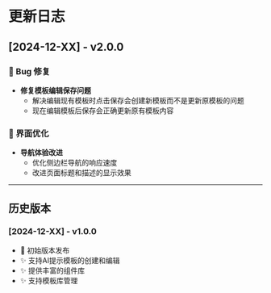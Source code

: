 # 更新日志

## [2024-12-XX] - v2.0.0

### 🐛 Bug 修复
- **修复模板编辑保存问题**
  - 解决编辑现有模板时点击保存会创建新模板而不是更新原模板的问题
  - 现在编辑模板后保存会正确更新原有模板内容

### 🎨 界面优化
- **导航体验改进**
  - 优化侧边栏导航的响应速度
  - 改进页面标题和描述的显示效果

---

## 历史版本

### [2024-12-XX] - v1.0.0
- 🎉 初始版本发布
- ✨ 支持AI提示模板的创建和编辑
- ✨ 提供丰富的组件库
- ✨ 支持模板库管理
